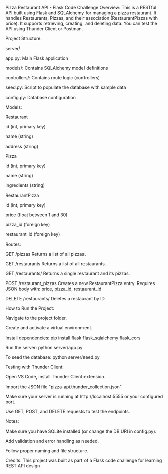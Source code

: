 Pizza Restaurant API - Flask Code Challenge
Overview:
This is a RESTful API built using Flask and SQLAlchemy for managing a pizza restaurant. It handles Restaurants, Pizzas, and their association (RestaurantPizzas with price). It supports retrieving, creating, and deleting data. You can test the API using Thunder Client or Postman.

Project Structure:

server/

app.py: Main Flask application

models/: Contains SQLAlchemy model definitions

controllers/: Contains route logic (controllers)

seed.py: Script to populate the database with sample data

config.py: Database configuration

Models:

Restaurant

id (int, primary key)

name (string)

address (string)

Pizza

id (int, primary key)

name (string)

ingredients (string)

RestaurantPizza

id (int, primary key)

price (float between 1 and 30)

pizza_id (foreign key)

restaurant_id (foreign key)

Routes:

GET /pizzas
Returns a list of all pizzas.

GET /restaurants
Returns a list of all restaurants.

GET /restaurants/<id>
Returns a single restaurant and its pizzas.

POST /restaurant_pizzas
Creates a new RestaurantPizza entry.
Requires JSON body with: price, pizza_id, restaurant_id

DELETE /restaurants/<id>
Deletes a restaurant by ID.

How to Run the Project:

Navigate to the project folder.

Create and activate a virtual environment.

Install dependencies:
pip install flask flask_sqlalchemy flask_cors

Run the server:
python server/app.py

To seed the database:
python server/seed.py

Testing with Thunder Client:

Open VS Code, install Thunder Client extension.

Import the JSON file "pizza-api.thunder_collection.json".

Make sure your server is running at http://localhost:5555 or your configured port.

Use GET, POST, and DELETE requests to test the endpoints.

Notes:

Make sure you have SQLite installed (or change the DB URI in config.py).

Add validation and error handling as needed.

Follow proper naming and file structure.

Credits:
This project was built as part of a Flask code challenge for learning REST API design